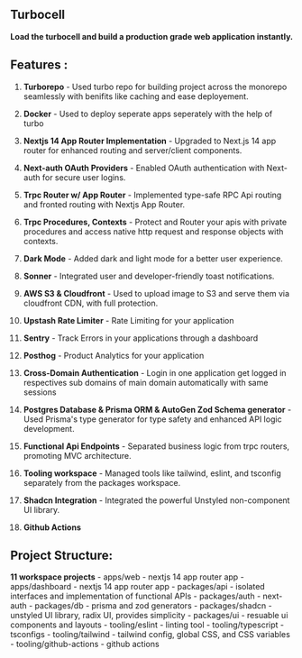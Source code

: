## Turbocell

**Load the turbocell and build a production grade web application instantly.**

## Features :

1. **Turborepo** - Used turbo repo for building project across the monorepo seamlessly with benifits like caching and ease deployement.

2. **Docker** - Used to deploy seperate apps seperately with the help of turbo

3. **Nextjs 14 App Router Implementation** - Upgraded to Next.js 14 app router for enhanced routing and server/client components.

4. **Next-auth OAuth Providers** - Enabled OAuth authentication with Next-auth for secure user logins.

5. **Trpc Router w/ App Router** - Implemented type-safe RPC Api routing and fronted routing with Nextjs App Router.

6. **Trpc Procedures, Contexts** - Protect and Router your apis with private procedures and access native http request and response objects with contexts.

7. **Dark Mode** - Added dark and light mode for a better user experience.

8. **Sonner** - Integrated user and developer-friendly toast notifications.

9. **AWS S3 & Cloudfront** - Used to upload image to S3 and serve them via cloudfront CDN, with full protection.

10. **Upstash Rate Limiter** - Rate Limiting for your application

11. **Sentry** - Track Errors in your applications through a dashboard

12. **Posthog** - Product Analytics for your application

13. **Cross-Domain Authentication** - Login in one application get logged in respectives sub domains of main domain automatically with same sessions

14. **Postgres Database & Prisma ORM & AutoGen Zod Schema generator** - Used Prisma's type generator for type safety and enhanced API logic development.

15. **Functional Api Endpoints** - Separated business logic from trpc routers, promoting MVC architecture.

16. **Tooling workspace** - Managed tools like tailwind, eslint, and tsconfig separately from the packages workspace.

17. **Shadcn Integration** - Integrated the powerful Unstyled non-component UI library.

18. **Github Actions**

## Project Structure:
   **11 workspace projects**
    - apps/web - nextjs 14 app router app
    - apps/dashboard - nextjs 14 app router app
    - packages/api - isolated interfaces and implementation of functional APIs
    - packages/auth - next-auth
    - packages/db - prisma and zod generators
    - packages/shadcn - unstyled UI library, radix UI, provides simplicity
    - packages/ui - resuable ui components and layouts
    - tooling/eslint - linting tool
    - tooling/typescript - tsconfigs
    - tooling/tailwind - tailwind config, global CSS, and CSS variables
    - tooling/github-actions - github actions
